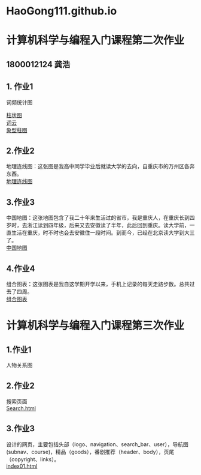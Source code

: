 # HaoGong111.github.io  
# 计算机科学与编程入门课程第二次作业  
## 1800012124 龚浩  
## 1. 作业1  
词频统计图

[柱状图](https://HaoGong111.github.io/bar_base.html)  
[词云](https://HaoGong111.github.io/wordfreq_cloud.html)  
[象型柱图](https://HaoGong111.github.io/pictorialbar_base.html)  
## 2.作业2  
地理连线图：这张图是我高中同学毕业后就读大学的去向，自重庆市的万州区各奔东西。  
[地理连线图](https://HaoGong111.github.io/geo_line.html)  
## 3.作业3  
中国地图：这张地图包含了我二十年来生活过的省市，我是重庆人，在重庆长到四岁时，去浙江读到四年级，后来又去安徽读了半年，此后回到重庆。读大学前，一直生活在重庆，时不时也会去安徽住一段时间。到而今，已经在北京读大学到大三了。  
[中国地图](https://HaoGong111.github.io/map.html)  
## 4.作业4  
组合图表：这张图表是我自这学期开学以来，手机上记录的每天走路步数。总共过去了四周。  
[组合图表](https://HaoGong111.github.io/timeline.html)  
# 计算机科学与编程入门课程第三次作业  
## 1.作业1  
人物关系图  
## 2.作业2  
搜索页面  
[Search.html](https://HaoGong111.github.io/Homework2/search.html)  
## 3.作业3  
设计的网页，主要包括头部（logo、navigation、search_bar、user），导航图(subnav、course)，精品（goods），番剧推荐（header、body），页尾（copyright、links）。  
[index01.html](https://HaoGong111.github.io/Homework2/index01.html)
